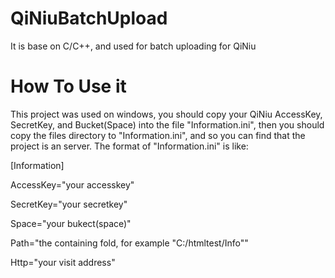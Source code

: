 QiNiuBatchUpload
================

It is base on C/C++, and used for batch uploading for QiNiu
# How To Use it
 This project was used on windows, you should copy your QiNiu AccessKey, SecretKey, and Bucket(Space) into the file 
 "Information.ini", then you should copy the files directory to "Information.ini", and so you can find that the project
 is an server. The format of "Information.ini" is like:
 
 [Information]
 
  AccessKey="your accesskey"
  
  SecretKey="your secretkey"
  
  Space="your bukect(space)"
  
  Path="the containing fold, for example "C:/htmltest/Info""
  
  Http="your visit address"
  
